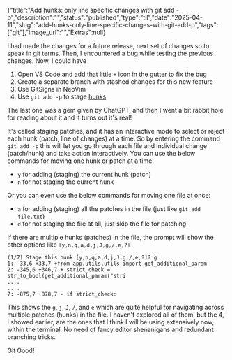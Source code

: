 {"title":"Add hunks: only line specific changes with git add -p","description":"","status":"published","type":"til","date":"2025-04-11","slug":"add-hunks-only-line-specific-changes-with-git-add-p","tags":["git"],"image_url":"","Extras":null}


I had made the changes for a future release, next set of changes so to speak in git terms. Then, I encountered a bug while testing the previous changes. Now, I could have 
1. Open VS Code and add that little `+` icon in the gutter to fix the bug
2. Create a separate branch with stashed changes for this new feature
3. Use GitSigns in NeoVim
4. Use `git add -p` to stage [hunks](https://git-scm.com/book/en/v2/Git-Tools-Interactive-Staging)

The last one was a gem given by ChatGPT, and then I went a bit rabbit hole for reading about it and it turns out it's real! 

It's called staging patches, and it has an interactive mode to select or reject each hunk (patch, line of changes) at a time. So by entering the command `git add -p` this will let you go through each file and individual change (patch/hunk) and take action interactively. You can use the below commands for moving one hunk or patch at a time: 
- `y` for adding (staging) the current hunk (patch)
- `n` for not staging the current hunk

Or you can even use the below commands for moving one file at once:
- `a` for adding (staging) all the patches in the file (just like `git add file.txt`)
- `d` for not staging the file at all, just skip the file for patching

If there are multiple hunks (patches) in the file, the prompt will show the other options like `[y,n,q,a,d,j,J,g,/,e,?]` 

```
(1/7) Stage this hunk [y,n,q,a,d,j,J,g,/,e,?]? g
1: -33,6 +33,7 +from app.utils.utils import get_additional_param
2: -345,6 +346,7 + strict_check = str_to_bool(get_additional_param("stri
....
....
7: -875,7 +878,7 - if strict_check:
```

This shows the `g`, `j`, `J`, `/`, and `e` which are quite helpful for navigating across multiple patches (hunks) in the file. I haven't explored all of them, but the 4, I showed earlier, are the ones that I think I will be using extensively now, within the terminal. No need of fancy editor shenanigans and redundant branching tricks. 

Git Good!
